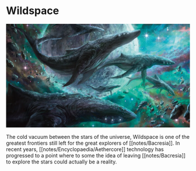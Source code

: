 # Wildspace

![](notes/assets/wildspace.png "wildspace.png")

The cold vacuum between the stars of the universe, Wildspace is one of the greatest frontiers still left for the great explorers of [[notes/Bacresia]]. In recent years, [[notes/Encyclopaedia/Aethercore]] technology has progressed to a point where to some the idea of leaving [[notes/Bacresia]] to explore the stars could actually be a reality. 